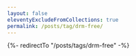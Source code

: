 ```yaml
---
layout: false
eleventyExcludeFromCollections: true
permalink: /posts/tag/drm-free/
---
```


{%- redirectTo "/posts/tags/drm-free" -%}
